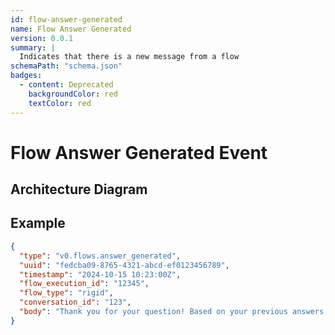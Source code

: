 ```yaml
---
id: flow-answer-generated
name: Flow Answer Generated
version: 0.0.1
summary: |
  Indicates that there is a new message from a flow
schemaPath: "schema.json"
badges:
  - content: Deprecated
    backgroundColor: red
    textColor: red
---
```

# Flow Answer Generated Event

## Architecture Diagram

<NodeGraph />

<SchemaViewer file="schema.json" title="JSON Schema" maxHeight="500" />

## Example

```json title="Message Example"
{
  "type": "v0.flows.answer_generated",
  "uuid": "fedcba09-8765-4321-abcd-ef0123456789",
  "timestamp": "2024-10-15 10:23:00Z",
  "flow_execution_id": "12345",
  "flow_type": "rigid",
  "conversation_id": "123",
  "body": "Thank you for your question! Based on your previous answers, the best option for you seems to be..."
}
```

